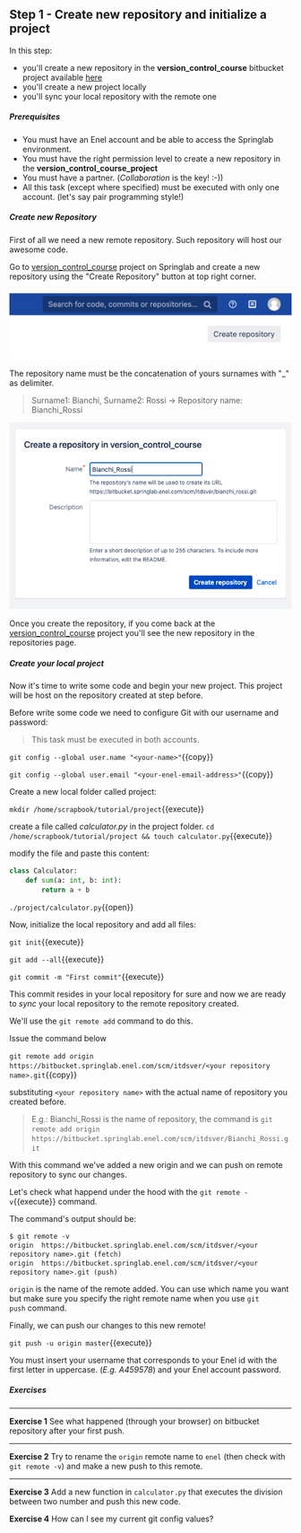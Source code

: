 ## Step 1 - Create new repository and initialize a project
In this step:
* you'll create a new repository in the **version_control_course** bitbucket project available [here](https://bitbucket.springlab.enel.com/projects/ITDSVER) 
* you'll create a new project locally
* you'll sync your local repository with the remote one

##### Prerequisites
* You must have an Enel account and be able to access the Springlab environment.
* You must have the right permission level to create a new repository in the 
**version_control_course_project**
* You must have a partner. (*Collaboration* is the key! :-))
* All this task (except where specified) must be executed with only one account. (let's say pair programming style!)

##### Create new Repository
First of all we need a new remote repository. Such repository will host our awesome code.


Go to [version_control_course](https://bitbucket.springlab.enel.com/projects/ITDSVER) project on Springlab and create a new repository using the "Create Repository" button at top right corner.

![](./assets/create_new_repository_button.png)

The repository name must be the concatenation of yours surnames with "_" as delimiter.

> Surname1: Bianchi, Surname2: Rossi -> Repository name: Bianchi_Rossi

![](./assets/create_repo_name.png)

Once you create the repository, if you come back at the [version_control_course](https://bitbucket.springlab.enel.com/projects/ITDSVER) project you'll see the new repository in the repositories page.

##### Create your local project 
Now it's time to write some code and begin your new project. This project will be host on the repository created at step before.

Before write some code we need to configure Git with our username and password:

>This task must be executed in both accounts.

```git config --global user.name "<your-name>"```{{copy}}

```git config --global user.email "<your-enel-email-address>"```{{copy}}

Create a new local folder called project:

```mkdir /home/scrapbook/tutorial/project```{{execute}}

create a file called *calculator.py* in the project folder.
```cd /home/scrapbook/tutorial/project && touch calculator.py```{{execute}}

modify the file and paste this content:

```python
class Calculator:
    def sum(a: int, b: int):
        return a + b
```

`./project/calculator.py`{{open}}

Now, initialize the local repository and add all files:

```git init```{{execute}}

```git add --all```{{execute}}

```git commit -m "First commit"```{{execute}}

This commit resides in your local repository for sure and now we are ready to *sync* your local repository to the remote repository created.

We'll use the `git remote add` command to do this.

Issue the command below 

```git remote add origin https://bitbucket.springlab.enel.com/scm/itdsver/<your repository name>.git```{{copy}}

substituting `<your repository name>` with the actual name of repository you created before.

> E.g.: Bianchi_Rossi is the name of repository, the command is `git remote add origin https://bitbucket.springlab.enel.com/scm/itdsver/Bianchi_Rossi.git`

With this command we've added a new origin and we can push on remote repository to sync our changes.

Let's check what happend under the hood with the `git remote -v`{{execute}} command.

The command's output should be:

```shell
$ git remote -v
origin  https://bitbucket.springlab.enel.com/scm/itdsver/<your repository name>.git (fetch)
origin  https://bitbucket.springlab.enel.com/scm/itdsver/<your repository name>.git (push)
```

`origin` is the name of the remote added. You can use which name you want but make sure you specify the right remote name when you use `git push` command.

Finally, we can push our changes to this new remote!

```git push -u origin master```{{execute}}

You must insert your username that corresponds to your Enel id with the first letter in uppercase. (*E.g. A459578*) and your Enel account password.

##### Exercises

---
**Exercise 1**
See what happened (through your browser) on bitbucket repository after your first push.

---

**Exercise 2**
Try to rename the `origin` remote name to `enel` (then check with `git remote -v`) and make a new push to this remote. 

---

**Exercise 3**
Add a new function in `calculator.py` that executes the division between two number and push this new code.

**Exercise 4**
How can I see my current git config values?
